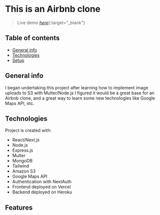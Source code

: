 
# This is an Airbnb clone
>Live demo [_here_](https://airbnbnextclone.vercel.app/){:target="_blank"}

## Table of contents
* [General info](#general-info)
* [Technologies](#technologies)
* [Setup](#setup)


## General info

I began undertaking this project after learning how to implement image uploads to S3 with Multer/Node.js 
I figured it would be a great  base for an Airbnb clone, and a great way to learn 
some new technologies like Google Maps API, etc.

## Technologies

Project is created with:

* React/Next.js
* Node.js
* Express.js
* Multer
* MongoDB
* Tailwind
* Amazon S3
* Google Maps API
* Authentication with NextAuth
* Frontend deployed on Vercel
* Backend deployed on Heroku

## Features

